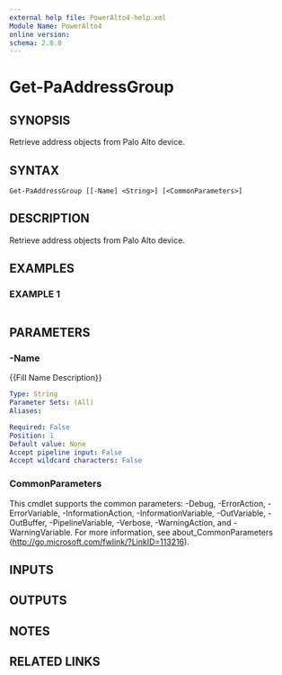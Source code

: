 ```yaml
---
external help file: PowerAlto4-help.xml
Module Name: PowerAlto4
online version:
schema: 2.0.0
---
```


# Get-PaAddressGroup

## SYNOPSIS
Retrieve address objects from Palo Alto device.

## SYNTAX

```
Get-PaAddressGroup [[-Name] <String>] [<CommonParameters>]
```

## DESCRIPTION
Retrieve address objects from Palo Alto device.

## EXAMPLES

### EXAMPLE 1
```

```

## PARAMETERS

### -Name
{{Fill Name Description}}

```yaml
Type: String
Parameter Sets: (All)
Aliases:

Required: False
Position: 1
Default value: None
Accept pipeline input: False
Accept wildcard characters: False
```

### CommonParameters
This cmdlet supports the common parameters: -Debug, -ErrorAction, -ErrorVariable, -InformationAction, -InformationVariable, -OutVariable, -OutBuffer, -PipelineVariable, -Verbose, -WarningAction, and -WarningVariable. For more information, see about_CommonParameters (http://go.microsoft.com/fwlink/?LinkID=113216).

## INPUTS

## OUTPUTS

## NOTES

## RELATED LINKS
